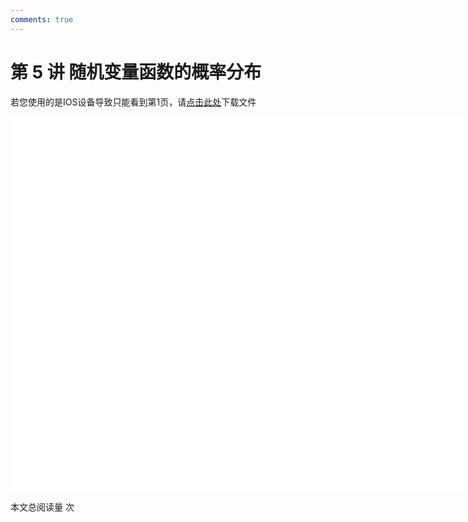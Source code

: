 ```yaml
---
comments: true
---
```


# 第 5 讲 随机变量函数的概率分布

<object data="概率论与数理统计 第 5 讲.pdf" type="application/pdf" width="150%" height="800">
    <p>若您使用的是IOS设备导致只能看到第1页，请<a href="概率论与数理统计 第 5 讲.pdf">点击此处</a>下载文件</p>
    <iframe src="概率论与数理统计 第 5 讲.pdf#navpanes=0" width="500%" height="600" frameborder="0"></iframe>
    
</object>

<span id="busuanzi_container_page_pv">本文总阅读量 <span id="busuanzi_value_page_pv"></span> 次</span>